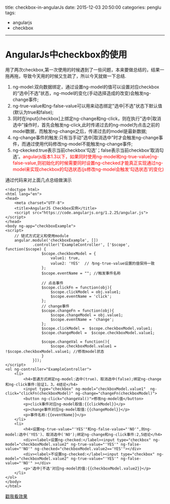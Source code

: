title: checkbox-in-angularJs
date: 2015-12-03 20:50:00
categories: penglu
tags: 
- angularjs
- checkbox
---



# AngularJs中checkbox的使用
用了两次checkbox,第一次使用的时候遇到了一些问题，本来要做总结的，结果一拖再拖，导致今天用的时候又生疏了，所以今天就做一下总结.

1. ng-model:双向数据绑定，通过设置ng-model的值可以设置对应checkbox的“选中|不选”状态，ng-model的变化(手动选择造成的改变)会触发ng-change事件;
2. ng-true-value和ng-false-value可以用来动态绑定"选中|不选"状态下默认值(默认为true和false);
3. 同时在input[checkbox]上绑定ng-change和ng-click，则在执行"选中|取消选中"操作时，首先会触发ng-click,此时传递过去的ng-model为点击之前的model数据，而触发ng-change之后，传递过去的model是最新数据;
4. ng-change事件的触发:只有当手动"选中|取消选中"时才会触发ng-change事件，而通过使用代码修改ng-model不能触发ng-change事件;
5. ng-ckecked:true表示当前checkbox‘勾选’；false表示当前checkbox‘取消勾选’。<span style="color:red">angularjs版本1.3以下，如果同时使用ng-model和ng-true-value|ng-false-value,则初始化的时候需要同时设置ng-checked才能真正实现通过ng-model来实现checkbox的勾选状态(js修改ng-model会触发‘勾选状态’的变化)</span>

通过代码来对上面几点总结做演示

```
<!doctype html>
<html lang="en">
<head>
    <meta charset="UTF-8">
    <title>AngularJS Checkbox实例</title>
    <script src="https://code.angularjs.org/1.2.25/angular.js"></script>
</head>
<body ng-app="checkboxExample">
<script>
    // 链式方式定义和使用module
    angular.module('checkboxExample', [])
            .controller('ExampleController', ['$scope', function($scope) {
                $scope.checkboxModel = {
                    value1: true,
                    value2: 'YES'  // 与ng-true-value设置的值保持一致
                };
                $scope.eventName = ""; //触发事件名称

                // 点击事件
                $scope.clickFn = function(obj){
                    $scope.clickModel = obj.value1;
                    $scope.eventName = 'click';
                };
                // change事件
                $scope.changeFn = function(obj){
                    $scope.changeModel = obj.value1;
                    $scope.eventName = 'change';
                };
                $scope.clickModel =  $scope.checkboxModel.value1;
                $scope.changeModel =  $scope.checkboxModel.value1;

                $scope.changeVal = function(){
                    $scope.checkboxModel.value1 = !$scope.checkboxModel.value1; //修改model状态
                }
            }]);
</script>
<ol ng-controller="ExampleController">
    <li>
        <h4>普通方式绑定ng-model:选中(true)、取消选中(false);绑定ng-change和ng-click事件:验证1，3，4结论</h4>
        <input type="checkbox" ng-model="checkboxModel.value1"  ng-click="clickFn(checkboxModel)" ng-change="changeFn(checkboxModel)">
        <button ng-click="changeVal()">修改ng-model值</button>
        <p>click事件对应ng-model取值:{{clickModel}}</p>
        <p>change事件对应ng-model取值:{{changeModel}}</p>
        <p>事件名称:{{eventName}}</p>
    </li>
    <li>
        <h4>设置ng-true-value="'YES'"和ng-false-value="'NO'",则ng-model:选中('YES')、取消选中('NO');绑定ng-change和ng-click事件:2,5结论</h4>
        <div><label>设置ng-checked:</label><input type="checkbox" ng-model="checkboxModel.value2" ng-true-value="'YES'" ng-false-value="'NO'" ng-checked="checkboxModel.value2=='YES'"></div>
        <div><label>不设置ng-checked:</label><input type="checkbox" ng-model="checkboxModel.value2" ng-true-value="'YES'" ng-false-value="'NO'" ></div>
        <p>'选中|不选'对应ng-model的值:{{checkboxModel.value2}}</p>
    </li>
</ol>
</body>
</html>
```
[戳我看效果](http://plnkr.co/edit/wIfYZnJwJV5IcN7mx9wZ?p=preview)